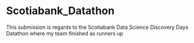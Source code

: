 # Scotiabank_Datathon
This submission is regards to the Scotiabank Data Science Discovery Days Datathon where my team finished as runners up
